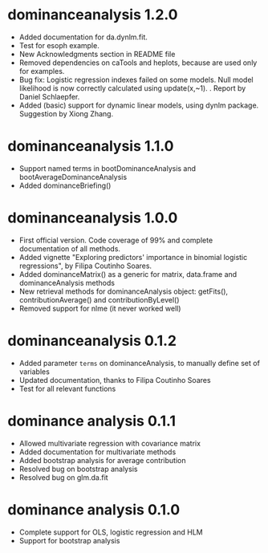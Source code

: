 # dominanceanalysis 1.2.0

- Added documentation for da.dynlm.fit. 
- Test for esoph example. 
- New Acknowledgments section in README file
- Removed dependencies on caTools and heplots, because are used only for examples.
- Bug fix: Logistic regression indexes failed on some models. Null model likelihood is now correctly calculated using update(x,~1). . Report by Daniel Schlaepfer.
- Added (basic) support for dynamic linear models, using dynlm package.  Suggestion by Xiong Zhang.

# dominanceanalysis 1.1.0

- Support named terms in bootDominanceAnalysis and bootAverageDominanceAnalysis
- Added dominanceBriefing()

# dominanceanalysis 1.0.0

- First official version. Code coverage of 99% and complete documentation of all methods.
- Added vignette "Exploring predictors' importance in binomial logistic regressions", by Filipa Coutinho Soares. 
- Added dominanceMatrix() as a generic for matrix, data.frame and dominanceAnalysis methods
- New retrieval methods for dominanceAnalysis object: getFits(), contributionAverage() and contributionByLevel()
- Removed support for nlme (it never worked well)

# dominanceanalysis 0.1.2

- Added parameter `terms` on dominanceAnalysis, to manually define set of variables
- Updated documentation, thanks to Filipa Coutinho Soares
- Test for all relevant functions

# dominance analysis 0.1.1

- Allowed multivariate regression with covariance matrix
- Added documentation for multivariate methods
- Added bootstrap analysis for average contribution
- Resolved bug on bootstrap analysis
- Resolved bug on glm.da.fit

# dominance analysis 0.1.0

- Complete support for OLS, logistic regression and HLM  
- Support for bootstrap analysis
